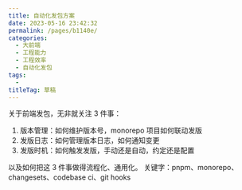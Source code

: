```yaml
---
title: 自动化发包方案
date: 2023-05-16 23:42:32
permalink: /pages/b1140e/
categories: 
  - 大前端
  - 工程能力
  - 工程效率
  - 自动化发包
tags: 
  - 
titleTag: 草稿
---
```

关于前端发包，无非就关注 3 件事：
1. 版本管理：如何维护版本号，monorepo 项目如何联动发版
2. 发版日志：如何管理版本日志，如何通知变更
3. 发版时机：如何触发发版，手动还是自动，约定还是配置

以及如何把这 3 件事做得流程化、通用化。
关键字：pnpm、monorepo、changesets、codebase ci、git hooks